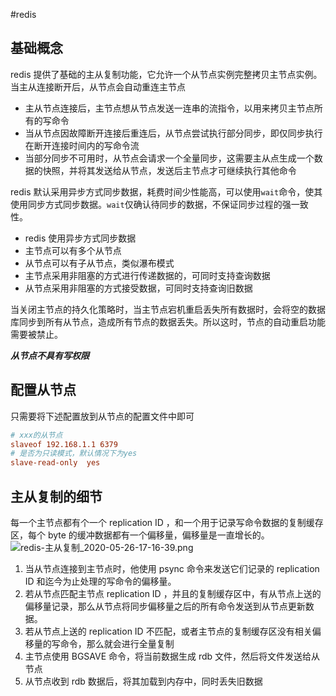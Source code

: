 
#redis 

## 基础概念

redis 提供了基础的主从复制功能，它允许一个从节点实例完整拷贝主节点实例。当主从连接断开后，从节点会自动重连主节点

- 主从节点连接后，主节点想从节点发送一连串的流指令，以用来拷贝主节点所有的写命令
- 当从节点因故障断开连接后重连后，从节点尝试执行部分同步，即仅同步执行在断开连接时间内的写命令流
- 当部分同步不可用时，从节点会请求一个全量同步，这需要主从点生成一个数据的快照，并将其发送给从节点，发送后主节点才可继续执行其他命令

redis 默认采用异步方式同步数据，耗费时间少性能高，可以使用`wait`命令，使其使用同步方式同步数据。`wait`仅确认待同步的数据，不保证同步过程的强一致性。

- redis 使用异步方式同步数据
- 主节点可以有多个从节点
- 从节点可以有子从节点，类似瀑布模式
- 主节点采用非阻塞的方式进行传递数据的，可同时支持查询数据
- 从节点采用非阻塞的方式接受数据，可同时支持查询旧数据

当关闭主节点的持久化策略时，当主节点宕机重启丢失所有数据时，会将空的数据库同步到所有从节点，造成所有节点的数据丢失。所以这时，节点的自动重启功能需要被禁止。

**_从节点不具有写权限_**

## 配置从节点

只需要将下述配置放到从节点的配置文件中即可

```conf
# xxx的从节点
slaveof 192.168.1.1 6379
# 是否为只读模式，默认情况下为yes
slave-read-only  yes
```

## 主从复制的细节

每一个主节点都有个一个 replication ID ，和一个用于记录写命令数据的复制缓存区，每个 byte 的缓冲数据都有一个偏移量，偏移量是一直增长的。
![redis-主从复制_2020-05-26-17-16-39.png](redis-主从复制_2020-05-26-17-16-39.png)

1. 当从节点连接到主节点时，他使用 psync 命令来发送它们记录的 replication ID 和迄今为止处理的写命令的偏移量。
2. 若从节点匹配主节点 replication ID ，并且的复制缓存区中，有从节点上送的偏移量记录，那么从节点将同步偏移量之后的所有命令发送到从节点更新数据。
3. 若从节点上送的 replication ID 不匹配，或者主节点的复制缓存区没有相关偏移量的写命令，那么就会进行全量复制
4. 主节点使用 BGSAVE 命令，将当前数据生成 rdb 文件，然后将文件发送给从节点
5. 从节点收到 rdb 数据后，将其加载到内存中，同时丢失旧数据
